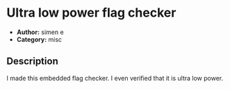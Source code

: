 # Ultra low power flag checker

- **Author:** simen e
- **Category:** misc

## Description

I made this embedded flag checker. I even verified that it is ultra low power.
